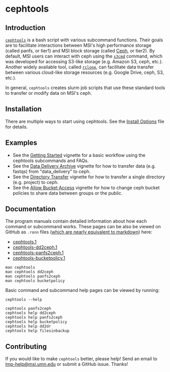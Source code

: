# cephtools

## Introduction

[`cephtools`](https://github.umn.edu/lmnp/cephtools) is a bash script with various subcommand functions. Their goals are to facilitate interactions between MSI's high performance storage (called panfs, or tier1) and MSI block storage (called [Ceph](https://docs.ceph.com/en/pacific/), or tier2). By default, MSI users can interact with ceph using the [`s3cmd`](https://s3tools.org/usage) command, which was developed for accessing S3-like storage (e.g. Amazon S3, ceph, etc.). Another widely available tool, called [`rclone`](https://rclone.org), can facilitate data transfer between various cloud-like storage resources (e.g. Google Drive, ceph, S3, etc.).

In general, `cephtools` creates slurm job scripts that use these standard tools to transfer or modify data on MSI's ceph.

## Installation

There are multiple ways to start using cephtools. See the [Install Options](./install.md) file for details.

## Examples

- See the [Getting Started](./doc/vignette_getting_started.md) vignette for a basic workflow using the cephtools subcommands and FAQs.
- See the [Data Delivery Archive](./doc/vignette_dd2ceph.md) vignette for how to transfer data (e.g. fastqs) from "data_delivery" to ceph.
- See the [Directory Transfer](./doc/vignette_panfs2ceph.md) vignette for how to transfer a single directory (e.g. project) to ceph.
- See the [Allow Bucket Access](./doc/vignette_bucketpolicy.md) vignette for how to change ceph bucket policies to share data between groups or the public.

## Documentation

The program manuals contain detailed information about how each command or subcommand works. These pages can be also be viewed on GitHub as `.ronn` files ([which are nearly equivalent to markdown](https://github.com/apjanke/ronn-ng/blob/master/man/ronn.1.ronn)) here:

- [cephtools.1](./doc/cephtools.1.ronn)
- [cephtools-dd2ceph.1](./doc/cephtools-dd2ceph.1.ronn)
- [cephtools-panfs2ceph.1](./doc/cephtools-panfs2ceph.1.ronn)
- [cephtools-bucketpolicy.1](./doc/cephtools-bucketpolicy.1.ronn)

```
man cephtools
man cephtools dd2ceph
man cephtools panfs2ceph
man cephtools bucketpolicy
```

Basic command and subcommand help pages can be viewed by running:

```
cephtools --help

cephtools panfs2ceph
cephtools help dd2ceph
cephtools help panfs2ceph
cephtools help bucketpolicy
cephtools help dd2dr
cephtools help filesinbackup
```

## Contributing

If you would like to make `cephtools` better, please help! Send an email to [lmp-help@msi.umn.edu](mailto:lmp-help@msi.umn.edu) or submit a GitHub issue. Thanks!
